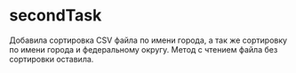 # secondTask
Добавила сортировка CSV файла по имени города, 
а так же сортировку по имени города и федеральному округу.
Метод с чтением файла без сортировки оставила.
